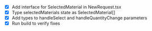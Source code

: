 - [x] Add interface for SelectedMaterial in NewRequest.tsx
- [x] Type selectedMaterials state as SelectedMaterial[]
- [x] Add types to handleSelect and handleQuantityChange parameters
- [x] Run build to verify fixes
